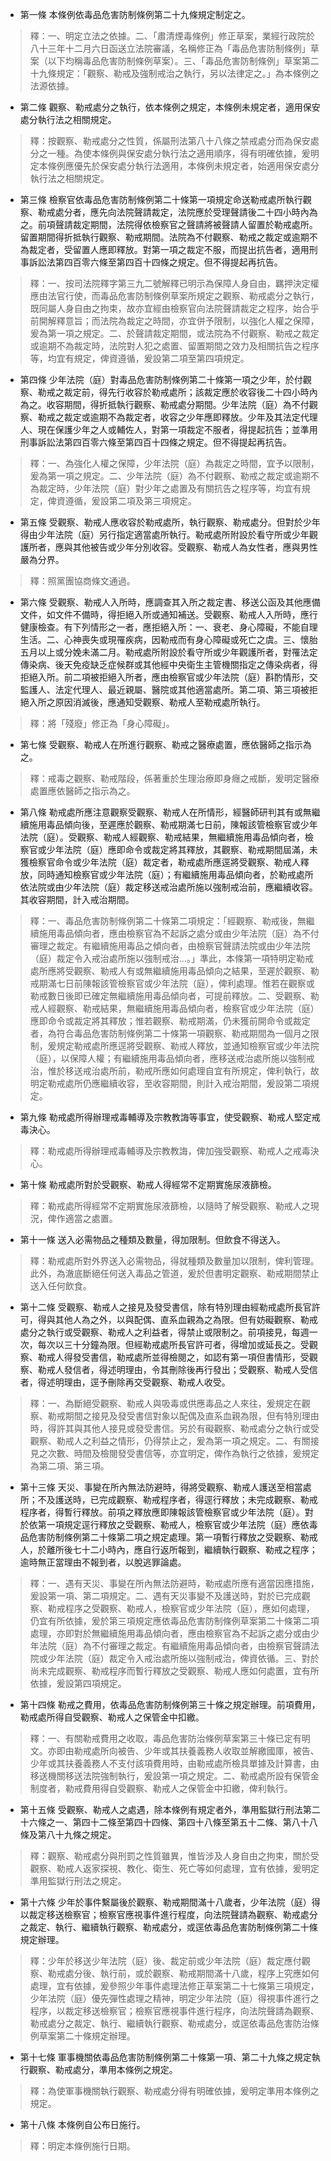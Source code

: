 * 第一條 本條例依毒品危害防制條例第二十九條規定制定之。

> 釋：一、明定立法之依據。二、「肅清煙毒條例」修正草案，業經行政院於八十三年十二月六日函送立法院審議，名稱修正為「毒品危害防制條例」草案（以下均稱毒品危害防制條例草案）。三、「毒品危害防制條例」草案第二十九條規定：「觀察、勒戒及強制戒治之執行，另以法律定之。」為本條例之法源依據。

* 第二條 觀察、勒戒處分之執行，依本條例之規定，本條例未規定者，適用保安處分執行法之相關規定。

> 釋：按觀察、勒戒處分之性質，係屬刑法第八十八條之禁戒處分而為保安處分之一種。為使本條例與保安處分執行法之適用順序，得有明確依據，爰明定本條例應優先於保安處分執行法適用，本條例未規定者，始適用保安處分執行法之相關規定。

* 第三條 檢察官依毒品危害防制條例第二十條第一項規定命送勒戒處所執行觀察、勒戒處分者，應先向法院聲請裁定，法院應於受理聲請後二十四小時內為之。前項聲請裁定期間，法院得依檢察官之聲請將被聲請人留置於勒戒處所。留置期間得折抵執行觀察、勒戒期間。法院為不付觀察、勒戒之裁定或逾期不為裁定者，受留置人應即釋放。對第一項之裁定不服，而提出抗告者，適用刑事訴訟法第四百零六條至第四百十四條之規定。但不得提起再抗告。

> 釋：一、按司法院釋字第三九二號解釋已明示為保障人身自由，羈押決定權應由法官行使，而毒品危害防制條例草案所規定之觀察、勒戒處分之執行，既同屬人身自由之拘束，故亦宜經由檢察官向法院聲請裁定之程序，始合乎前開解釋意旨；而法院為裁定之時間，亦宜併予限制，以強化人權之保障，爰為第一項之規定。二、於聲請裁定期間，或法院為不付觀察、勒戒之裁定或逾期不為裁定時，法院對人犯之處置、留置期間之效力及相關抗告之程序等，均宜有規定，俾資遵循，爰設第二項至第四項規定。

* 第四條 少年法院（庭）對毒品危害防制條例第二十條第一項之少年，於付觀察、勒戒之裁定前，得先行收容於勒戒處所；該裁定應於收容後二十四小時內為之。收容期間，得折抵執行觀察、勒戒處分期間。少年法院（庭）為不付觀察、勒戒之裁定或逾期不為裁定者，收容之少年應即釋放。少年及其法定代理人、現在保護少年之人或輔佐人，對第一項裁定不服者，得提起抗告；並準用刑事訴訟法第四百零六條至第四百十四條之規定。但不得提起再抗告。

> 釋：一、為強化人權之保障，少年法院（庭）為裁定之時間，宜予以限制，爰為第一項之規定。二、少年法院（庭）為不付觀察、勒戒之裁定或逾期不為裁定時，少年法院（庭）對少年之處置及有關抗告之程序等，均宜有規定，俾資遵循，爰設第二項及第三項規定。

* 第五條 受觀察、勒戒人應收容於勒戒處所，執行觀察、勒戒處分。但對於少年得由少年法院（庭）另行指定適當處所執行。勒戒處所附設於看守所或少年觀護所者，應與其他被告或少年分別收容。受觀察、勒戒人為女性者，應與男性嚴為分界。

> 釋：照黨團協商條文通過。

* 第六條 受觀察、勒戒人入所時，應調查其入所之裁定書、移送公函及其他應備文件，如文件不備時，得拒絕入所或通知補送。受觀察、勒戒人入所時，應行健康檢查。有下列情形之一者，應拒絕入所：一、衰老、身心障礙，不能自理生活。二、心神喪失或現罹疾病，因勒戒而有身心障礙或死亡之虞。三、懷胎五月以上或分娩未滿二月。勒戒處所附設於看守所或少年觀護所者，對罹法定傳染病、後天免疫缺乏症候群或其他經中央衛生主管機關指定之傳染病者，得拒絕入所。前二項被拒絕入所者，應由檢察官或少年法院（庭）斟酌情形，交監護人、法定代理人、最近親屬、醫院或其他適當處所。第二項、第三項被拒絕入所之原因消滅後，應通知受觀察、勒戒人至勒戒處所執行。

> 釋：將「殘廢」修正為「身心障礙」。

* 第七條 受觀察、勒戒人在所進行觀察、勒戒之醫療處置，應依醫師之指示為之。

> 釋：戒毒之觀察、勒戒階段，係著重於生理治療即身癮之戒斷，爰明定醫療處置應依醫師之指示為之。

* 第八條 勒戒處所應注意觀察受觀察、勒戒人在所情形，經醫師研判其有或無繼續施用毒品傾向後，至遲應於觀察、勒戒期滿七日前，陳報該管檢察官或少年法院（庭）。受觀察、勒戒人經觀察、勒戒結果，無繼續施用毒品傾向者，檢察官或少年法院（庭）應即命令或裁定將其釋放，其觀察、勒戒期間屆滿，未獲檢察官命令或少年法院（庭）裁定者，勒戒處所應逕將受觀察、勒戒人釋放，同時通知檢察官或少年法院（庭）；有繼續施用毒品傾向者，於勒戒處所依法院或由少年法院（庭）裁定移送戒治處所施以強制戒治前，應繼續收容。其收容期間，計入戒治期間。

> 釋：一、毒品危害防制條例第二十條第二項規定：「經觀察、勒戒後，無繼續施用毒品傾向者，應由檢察官為不起訴之處分或由少年法院（庭）為不付審理之裁定。有繼續施用毒品之傾向者，由檢察官聲請法院或由少年法院（庭）裁定令入戒治處所施以強制戒治…。」準此，本條第一項特明定勒戒處所應將受觀察、勒戒人有或無繼續施用毒品傾向之結果，至遲於觀察、勒戒期滿七日前陳報該管檢察官或少年法院（庭），俾利處理。惟若在觀察或勒戒數日後即已確定無繼續施用毒品傾向者，可提前釋放。二、受觀察、勒戒人經觀察、勒戒結果，無繼續施用毒品傾向者，檢察官或少年法院（庭）應即命令或裁定將其釋放；惟若觀察、勒戒期滿，仍未獲前開命令或裁定者，為符合毒品危害防制條例第二十條第一項觀察、勒戒期間為一個月之限制，爰規定勒戒處所應逕將受觀察、勒戒人釋放，並通知檢察官或少年法院（庭），以保障人權；有繼續施用毒品傾向者，應移送戒治處所施以強制戒治，惟於移送戒治處所前，勒戒所應如何處理自宜有所規定，俾利執行，故明定勒戒處所仍應繼續收容，至收容期間，則計入戒治期間，爰設第二項規定。

* 第九條 勒戒處所得辦理戒毒輔導及宗教教誨等事宜，使受觀察、勒戒人堅定戒毒決心。

> 釋：勒戒處所得辦理戒毒輔導及宗教教誨，俾加強受觀察、勒戒人之戒毒決心。

* 第十條 勒戒處所對於受觀察、勒戒人得經常不定期實施尿液篩檢。

> 釋：勒戒處所得經常不定期實施尿液篩檢，以隨時了解受觀察、勒戒人之現況，俾作適當之處置。

* 第十一條 送入必需物品之種類及數量，得加限制。但飲食不得送入。

> 釋：勒戒處所對外界送入必需物品，得就種類及數量加以限制，俾利管理。此外，為澈底斷絕任何送入毒品之管道，爰於但書明定觀察、勒戒期間禁止送入任何飲食。

* 第十二條 受觀察、勒戒人之接見及發受書信，除有特別理由經勒戒處所長官許可，得與其他人為之外，以與配偶、直系血親為之為限。但有妨礙觀察、勒戒處分之執行或受觀察、勒戒人之利益者，得禁止或限制之。前項接見，每週一次，每次以三十分鐘為限。但經勒戒處所長官許可者，得增加或延長之。受觀察、勒戒人得發受書信，勒戒處所並得檢閱之，如認有第一項但書情形，受觀察、勒戒人發信者，得述明理由，令其刪除後再行發出；受觀察、勒戒人受信者，得述明理由，逕予刪除再交受觀察、勒戒人收受。

> 釋：一、為斷絕受觀察、勒戒人與吸毒或供應毒品之人來往，爰規定在觀察、勒戒期間之接見及發受書信對象以配偶及直系血親為限，但有特別理由時，得許其與其他人接見或發受書信。另於有礙觀察、勒戒處分之執行或受觀察、勒戒人之利益之情形，仍得禁止之，爰為第一項之規定。二、有關接見之次數、時間及檢閱發受書信等，亦宜明定，俾作為執行之依據，爰規定為第二項、第三項。

* 第十三條 天災、事變在所內無法防避時，得將受觀察、勒戒人護送至相當處所；不及護送時，已完成觀察、勒戒程序者，得逕行釋放；未完成觀察、勒戒程序者，得暫行釋放。前項之釋放應即陳報該管檢察官或少年法院（庭）。對於依第一項規定逕行釋放之受觀察、勒戒人，檢察官或少年法院（庭）應依毒品危害防制條例第二十條第二項之規定處理。第一項暫行釋放之受觀察、勒戒人，於離所後七十二小時內，應自行返所報到，繼續執行觀察、勒戒之程序；逾時無正當理由不報到者，以脫逃罪論處。

> 釋：一、遇有天災、事變在所內無法防避時，勒戒處所應有適當因應措施，爰設第一項、第二項規定。二、遇有天災事變不及護送時，對於已完成觀察、勒戒程序之受觀察、勒戒人，檢察官或少年法院（庭），應如何處理，仍宜有所依據，爰於第三項規定應依毒品危害防制條例草案第二十條第二項處理，亦即對於無繼續施用毒品傾向者，應由檢察官為不起訴之處分或由少年法院（庭）為不付審理之裁定。有繼續施用毒品傾向者，由檢察官聲請法院或少年法院（庭）裁定令入戒治處所施以強制戒治，俾資依循。三、對於尚未完成觀察、勒戒程序而暫行釋放之受觀察、勒戒人應如何處置，宜有所依據，爰設第四項規定。

* 第十四條 勒戒之費用，依毒品危害防制條例第三十條之規定辦理。前項費用，勒戒處所得自受觀察、勒戒人之保管金中扣繳。

> 釋：一、有關勒戒費用之收取，毒品危害防治條例草案第三十條已定有明文。亦即由勒戒處所向被告、少年或其扶養義務人收取並解繳國庫，被告、少年或其扶養義務人不支付該項費用時，由勒戒處所檢具單據及計算書，由移送機關移送法院強制執行，爰設第一項之規定。二、勒戒處所設有保管金制度者，勒戒費用得自受觀察、勒戒人之保管金中扣繳，俾利執行。

* 第十五條 受觀察、勒戒人之處遇，除本條例有規定者外，準用監獄行刑法第二十六條之一、第四十二條至第四十四條、第四十八條至第五十二條、第八十八條及第八十九條之規定。

> 釋：觀察、勒戒處分與刑罰之性質雖異，惟皆涉及人身自由之拘束，關於受觀察、勒戒人返家探視、教化、衛生、死亡等如何處理，宜有依據，爰明定準用監獄行刑法之規定。

* 第十六條 少年於事件繫屬後於觀察、勒戒期間滿十八歲者，少年法院（庭）得以裁定移送檢察官；檢察官應視事件進行程度，向法院聲請為觀察、勒戒處分之裁定、執行、繼續執行觀察、勒戒處分，或逕依毒品危害防制條例第二十條規定辦理。

> 釋：少年於移送少年法院（庭）後、裁定前或少年法院（庭）裁定應付觀察、勒戒處分後、執行前，或於觀察、勒戒期間滿十八歲，程序上究應如何處理，宜有依據，爰參照少年事件處理法修正草案第二十七條第三項規定，少年法院（庭）優先彈性處理之精神，明定少年法院（庭）得視事件進行之程序，以裁定移送檢察官；檢察官應視事件進行程序，向法院聲請為觀察、勒戒處分之裁定、執行、繼續執行觀察、勒戒處分，或逕依毒品危害防治條例草案第二十條規定辦理。

* 第十七條 軍事機關依毒品危害防制條例第二十條第一項、第二十九條之規定執行觀察、勒戒處分，準用本條例之規定。

> 釋：為使軍事機關執行觀察、勒戒處分得有明確依據，爰明定準用本條例之規定。

* 第十八條 本條例自公布日施行。

> 釋：明定本條例施行日期。

